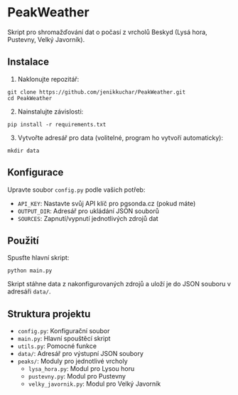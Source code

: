 # PeakWeather

Skript pro shromažďování dat o počasí z vrcholů Beskyd (Lysá hora, Pustevny, Velký Javorník).

## Instalace

1. Naklonujte repozitář:
```
git clone https://github.com/jenikkuchar/PeakWeather.git
cd PeakWeather
```

2. Nainstalujte závislosti:
```
pip install -r requirements.txt
```

3. Vytvořte adresář pro data (volitelné, program ho vytvoří automaticky):
```
mkdir data
```

## Konfigurace

Upravte soubor `config.py` podle vašich potřeb:

- `API_KEY`: Nastavte svůj API klíč pro pgsonda.cz (pokud máte)
- `OUTPUT_DIR`: Adresář pro ukládání JSON souborů
- `SOURCES`: Zapnutí/vypnutí jednotlivých zdrojů dat

## Použití

Spusťte hlavní skript:
```
python main.py
```

Skript stáhne data z nakonfigurovaných zdrojů a uloží je do JSON souboru v adresáři `data/`.

## Struktura projektu

- `config.py`: Konfigurační soubor
- `main.py`: Hlavní spouštěcí skript
- `utils.py`: Pomocné funkce
- `data/`: Adresář pro výstupní JSON soubory
- `peaks/`: Moduly pro jednotlivé vrcholy
  - `lysa_hora.py`: Modul pro Lysou horu
  - `pustevny.py`: Modul pro Pustevny
  - `velky_javornik.py`: Modul pro Velký Javorník
